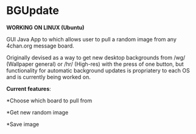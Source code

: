 # BGUpdate

__WORKING ON LINUX (Ubuntu)__

GUI Java App to which allows user to pull a random image from any 4chan.org message board.

Originally devised as a way to get new desktop backgrounds from /wg/ (Wallpaper general) or /hr/ (High-res) with the press of one button, but functionality for automatic background updates is propriatery to each OS and is currently being worked on.

__Current features__:

*Choose which board to pull from

*Get new random image

*Save image
